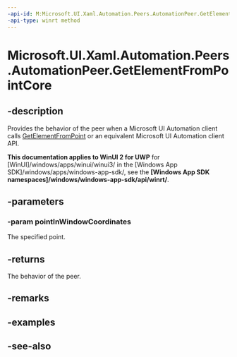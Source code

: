 ```yaml
---
-api-id: M:Microsoft.UI.Xaml.Automation.Peers.AutomationPeer.GetElementFromPointCore(Windows.Foundation.Point)
-api-type: winrt method
---
```


<!-- Method syntax
virtual protected object GetElementFromPointCore(Windows.Foundation.Point pointInWindowCoordinates)
-->

# Microsoft.UI.Xaml.Automation.Peers.AutomationPeer.GetElementFromPointCore

## -description
Provides the behavior of the peer when a Microsoft UI Automation client calls [GetElementFromPoint](automationpeer_getelementfrompoint_1217124515.md) or an equivalent Microsoft UI Automation client API.

**This documentation applies to WinUI 2 for UWP** for [WinUI]/windows/apps/winui/winui3/ in the [Windows App SDK]/windows/apps/windows-app-sdk/, see the **[Windows App SDK namespaces]/windows/windows-app-sdk/api/winrt/**.

## -parameters
### -param pointInWindowCoordinates
The specified point.

## -returns
The behavior of the peer.

## -remarks

## -examples

## -see-also
